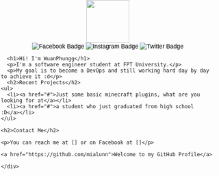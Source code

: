 <div id="header" align="center">
  <img src="https://media.giphy.com/media/M9gbBd9nbDrOTu1Mqx/giphy.gif" width="100"/>
</div>
<div id="badges" align="center">
<a href="https://www.facebook.com/quandepptroai">
    <img src="https://img.shields.io/badge/Facebook-1877F2?style=for-the-badge&logo=facebook&logoColor=white" alt="Facebook Badge"/>
  </a>
  <a href="https://www.instagram.com/_quanphungg_">
    <img src="https://img.shields.io/badge/Instagram-E4405F?style=for-the-badge&logo=instagram&logoColor=white" alt="Instagram Badge"/>
  </a>
  <a href="your-twitter-URL">
    <img src="https://img.shields.io/badge/Twitter-blue?style=for-the-badge&logo=twitter&logoColor=white" alt="Twitter Badge"/>
  </a>
</div>
<div id="github-page-view" align="center"> 
	<img src="https://komarev.com/ghpvc/?username=mialunn&style=flat-square&color=blue" alt=""/>
</div>

<html>
  <style>
    body {
      font-family: sans-serif;
      margin: 0;
      padding: 0;
    }
    .container {
      width: 500px;
      margin: 0 auto;
    }
    h1 {
      text-align: center;
      font-size: 2em;
    }
    p {
      margin-bottom: 1em;
    }
    a {
      text-decoration: none;
      color: #000;
    }
    .github-profile-link {
      text-decoration: underline;
    }
  </style>

  <body>
    <div class="container">

      <h1>Hi! I'm WuanPhungg</h1>
      <p>I'm a software engineer student at FPT University.</p>
      <p>My goal is to become a DevOps and still working hard day by day to achieve it :d</p>
      <h2>Recent Projects</h2>
    <ul>
      <li><a href="#">Just some basic minecraft plugins, what are you looking for at</a></li>
      <li><a href="#">a student who just graduated from high school :D</a></li>
    </ul>

    <h2>Contact Me</h2>

    <p>You can reach me at [] or on Facebook at []</p>

    <a href="https://github.com/mialunn">Welcome to my GitHub Profile</a>

    </div>
  </body>

</html>
